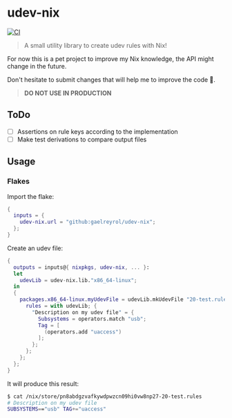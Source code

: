 # udev-nix

[![CI](https://github.com/gaelreyrol/udev-nix/actions/workflows/ci.yml/badge.svg)](https://github.com/gaelreyrol/udev-nix/actions/workflows/ci.yml)

> A small utility library to create udev rules with Nix!

For now this is a pet project to improve my Nix knowledge, the API might change in the future.

Don't hesitate to submit changes that will help me to improve the code 🤗.

> **DO NOT USE IN PRODUCTION**

## ToDo

- [ ] Assertions on rule keys according to the implementation
- [ ] Make test derivations to compare output files

## Usage

### Flakes

Import the flake:

```nix
{
  inputs = {
    udev-nix.url = "github:gaelreyrol/udev-nix";
  };
}
```

Create an udev file:

```nix
{
  outputs = inputs@{ nixpkgs, udev-nix, ... }:
  let
    udevLib = udev-nix.lib."x86_64-linux";
  in
  {
    packages.x86_64-linux.myUdevFile = udevLib.mkUdevFile "20-test.rules" {
      rules = with udevLib; {
        "Description on my udev file" = {
          Subsystems = operators.match "usb";
          Tag = [
            (operators.add "uaccess")
          ];
        };
      };
    };
  };
}
```

It will produce this result:

```bash
$ cat /nix/store/pn8abdgzvafkywdpwzcn09hi0vw8np27-20-test.rules
# Description on my udev file
SUBSYSTEMS=="usb" TAG+="uaccess"
```
